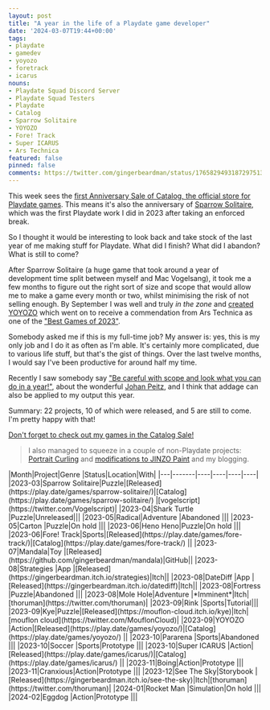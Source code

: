 ```yaml
---
layout: post
title: "A year in the life of a Playdate game developer"
date: '2024-03-07T19:44+00:00'
tags:
- playdate
- gamedev
- yoyozo
- foretrack
- icarus
nouns:
- Playdate Squad Discord Server
- Playdate Squad Testers
- Playdate
- Catalog
- Sparrow Solitaire
- YOYOZO
- Fore! Track
- Super ICARUS
- Ars Technica
featured: false
pinned: false
comments: https://twitter.com/gingerbeardman/status/1765829493187297513
---
```


This week sees the [first Anniversary Sale of Catalog, the official store for Playdate games](https://play.date/games/tags/on-sale). This means it's also the anniversary of [Sparrow Solitaire](/2023/04/13/sparrow-solitaire-for-playdate/), which was the first Playdate work I did in 2023 after taking an enforced break.

So I thought it would be interesting to look back and take stock of the last year of me making stuff for Playdate. What did I finish? What did I abandon? What is still to come?

After Sparrow Solitaire (a huge game that took around a year of development time split between myself and Mac Vogelsang), it took me a few months to figure out the right sort of size and scope that would allow me to make a game every month or two, whilst minimising the risk of not selling enough. By September I was well and truly *in the zone* and [created YOYOZO](/2023/11/21/yoyozo-how-i-made-a-playdate-game-in-39kb/) which went on to receive a commendation from Ars Technica as one of the ["Best Games of 2023"](https://arstechnica.com/gaming/2023/12/ars-technicas-best-video-games-of-2023/7).

Somebody asked me if this is my full-time job? My answer is: yes, this is my only job and I do it as often as I'm able. It's certainly more complicated, due to various life stuff, but that's the gist of things. Over the last twelve months, I would say I've been productive for around half my time.  

Recently I saw somebody say ["Be careful with scope and look what you can do in a year!"](https://twitter.com/indieretropod/status/1764443576597946593), about the wonderful [Johan Peitz](https://twitter.com/johanpeitz), and I think that addage can also be applied to my output this year.

Summary: 22 projects, 10 of which were released, and 5 are still to come. I'm pretty happy with that!

[Don't forget to check out my games in the Catalog Sale!](https://play.date/games/yoyozo/)

> I also managed to squeeze in a couple of non-Playdate projects: [Portrait Curling](https://gingerbeardman.itch.io/portrait-curling) and [modifications to JINZO Paint](https://blog.gingerbeardman.com/2024/01/22/jinzo-paint-vintage-mobile-drawing-app/) and my blogging.

<div class="table-wrapper" markdown="block">
|Month|Project|Genre |Status|Location|With|
|---|-------|----|----|----|----|
|2023-03|Sparrow Solitaire|Puzzle|[Released](https://play.date/games/sparrow-solitaire/)|[Catalog](https://play.date/games/sparrow-solitaire/) |[vogelscript](https://twitter.com/Vogelscript)|
|2023-04|Shark Turtle |Puzzle|Unreleased|||
|2023-05|Radical|Adventure |Abandoned |||
|2023-05|Carton |Puzzle|On hold |||
|2023-06|Heno Heno|Puzzle|On hold |||
|2023-06|Fore! Track|Sports|[Released](https://play.date/games/fore-track/)|[Catalog](https://play.date/games/fore-track/) ||
|2023-07|Mandala|Toy |[Released](https://github.com/gingerbeardman/mandala)|GitHub||
|2023-08|Strategies |App |[Released](https://gingerbeardman.itch.io/strategies)|Itch||
|2023-08|DateDiff |App |[Released](https://gingerbeardman.itch.io/datediff)|Itch||
|2023-08|Fortress |Puzzle|Abandoned |||
|2023-08|Mole Hole|Adventure |*Imminent*|Itch|[thoruman](https://twitter.com/thoruman)|
|2023-09|Rink |Sports|Tutorial|||
|2023-09|Kye|Puzzle|[Released](https://mouflon-cloud.itch.io/kye)|Itch|[mouflon cloud](https://twitter.com/MouflonCloud)|
|2023-09|YOYOZO |Action|[Released](https://play.date/games/yoyozo/)|[Catalog](https://play.date/games/yoyozo/) ||
|2023-10|Pararena |Sports|Abandoned |||
|2023-10|Soccer |Sports|Prototype |||
|2023-10|Super ICARUS |Action|[Released](https://play.date/games/icarus/)|[Catalog](https://play.date/games/icarus/) ||
|2023-11|Boing|Action|Prototype |||
|2023-11|Cranxious|Action|Prototype |||
|2023-12|See The Sky|Storybook |[Released](https://gingerbeardman.itch.io/see-the-sky)|Itch|[thoruman](https://twitter.com/thoruman)|
|2024-01|Rocket Man |Simulation|On hold |||
|2024-02|Eggdog |Action|Prototype |||

</div>
